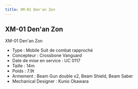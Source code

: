 ```yaml
---
title: XM-01 Den'an Zon
---
```


XM-01 Den'an Zon
----------------





XM-01 Den'an Zon   
  
- Type : Mobile Suit de combat rapproché  
- Concepteur : Crossbone Vanguard  
- Date de mise en service : UC 0117  
- Taille : 14m  
- Poids : 7.9t  
- Armement : Beam Gun double x2, Beam Shield, Beam Saber  
- Mechanical Designer : Kunio Okawara  
  


